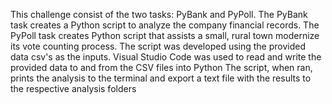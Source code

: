 This challenge consist of the two tasks: PyBank and PyPoll.
The PyBank task creates a Python script to analyze the company financial records.
The PyPoll task creates Python script that assists a small, rural town modernize its vote counting process.
The script was developed using the provided data csv's as the inputs.
Visual Studio Code  was used to read and write the provided data to and from the CSV files into Python 
The script, when ran, prints the analysis to the terminal and export a text file with the results to the respective analysis folders

